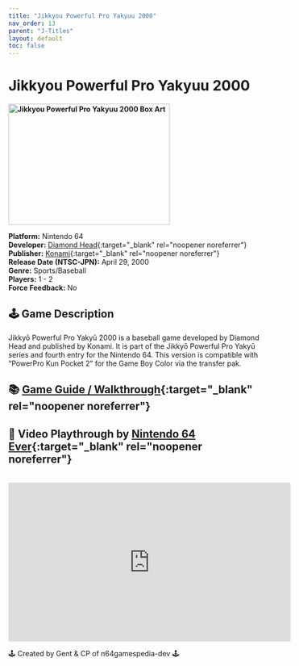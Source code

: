 ```yaml
---
title: "Jikkyou Powerful Pro Yakyuu 2000"
nav_order: 13
parent: "J-Titles"
layout: default
toc: false
---
```


# Jikkyou Powerful Pro Yakyuu 2000

<b>
<img src="https://images.launchbox-app.com/92f4f962-6d6d-4b14-80c5-f9206ced6f37.png" alt="Jikkyou Powerful Pro Yakyuu 2000 Box Art" width="320" height="240" />
</b>

**Platform:** Nintendo 64  
**Developer:** [Diamond Head](https://en.wikipedia.org/wiki/Konami#Former_subsidiaries){:target="_blank" rel="noopener noreferrer"}  
**Publisher:** [Konami](https://en.wikipedia.org/wiki/Konami){:target="_blank" rel="noopener noreferrer"}  
**Release Date (NTSC-JPN):** April 29, 2000  
**Genre:** Sports/Baseball  
**Players:** 1 - 2  
**Force Feedback:** No  

## 🕹️ Game Description
Jikkyō Powerful Pro Yakyū 2000 is a baseball game developed by Diamond Head and published by Konami. It is part of the Jikkyō Powerful Pro Yakyū series and fourth entry for the Nintendo 64. This version is compatible with “PowerPro Kun Pocket 2” for the Game Boy Color via the transfer pak.

## 📚 [Game Guide / Walkthrough](https://gamefaqs.gamespot.com/n64/576853-jikkyou-powerful-pro-yakyuu-2000/faqs/79099){:target="_blank" rel="noopener noreferrer"}

## 🎥 Video Playthrough by [Nintendo 64 Ever](https://www.youtube.com/watch?v=MJP9deEYwDA){:target="_blank" rel="noopener noreferrer"}
<br />  
<iframe width="560" height="315" src="https://www.youtube.com/embed/MJP9deEYwDA" title="Jikkyou Powerful Pro Yakyuu 2000 Gameplay by Nintendo 64 Ever" frameborder="0" allowfullscreen></iframe>

🕹️ Created by Gent & CP of n64gamespedia-dev 🕹️  
<!-- Vault Format: n64gamespedia-dev -->  
<!-- Protocol Source: _vault-specs/format-protocol.md -->
